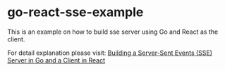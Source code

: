 # go-react-sse-example
This is an example on how to build sse server using Go and React as the client.

For detail explanation please visit: [Building a Server-Sent Events (SSE) Server in Go and a Client in React](https://www.goblog.dev/articles/34)
